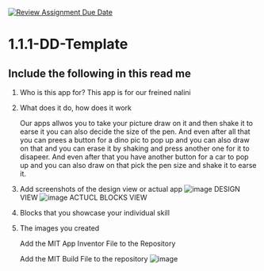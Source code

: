 [![Review Assignment Due Date](https://classroom.github.com/assets/deadline-readme-button-22041afd0340ce965d47ae6ef1cefeee28c7c493a6346c4f15d667ab976d596c.svg)](https://classroom.github.com/a/bZsi-UTd)
# 1.1.1-DD-Template

## Include the following in this read me

1. Who is this app for?
   This app is for our freined nalini
1. What does it do, how does it work

   Our apps allwos you to take your picture draw on it and then shake it to earse it you can also decide the size of the pen. And even after all that you can prees a button for a dino pic to pop up and you can also draw on that and you can erase it by shaking and press another one for it to disapeer. And even after that you have another button for a car to pop up and you can also draw on that pick the pen size and shake it to earse it. 
1. Add screenshots of the design view or actual app
   ![image](https://github.com/user-attachments/assets/7294668b-fd6a-4d70-be0e-9f0c402a7ac4)
DESIGN VIEW
![image](https://github.com/user-attachments/assets/eb3d75fc-cfce-4901-8d92-058039ffbd9a)
ACTUCL BLOCKS VIEW
1. Blocks that you showcase your individual skill
1. The images you created

   Add the MIT App Inventor File to the Repository

   Add the MIT Build File to the repository
   ![image](https://github.com/user-attachments/assets/be45fa0f-57c2-408c-97dc-2e61eebf5987)
